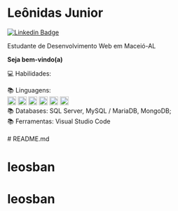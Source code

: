 
# Leônidas Junior
[![Linkedin Badge](https://img.shields.io/badge/-LinkedIn-blue?style=flat-square&logo=Linkedin&logoColor=white&link=https://www.linkedin.com/in/Lucas%20Vicentini-48402b141/)](https://www.linkedin.com/in/le%C3%B4nidas-junior/)

Estudante de Desenvolvimento Web em Maceió-AL

**Seja bem-vindo(a)**


💻 Habilidades: </br>

📚 Linguagens:  
<img src="https://cdn.jsdelivr.net/gh/devicons/devicon/icons/javascript/javascript-original.svg" height='20' weight='20'/>
 <img src="https://cdn.jsdelivr.net/gh/devicons/devicon/icons/typescript/typescript-original.svg" height='20' weight='20'/> <img src="https://cdn.jsdelivr.net/gh/devicons/devicon/icons/html5/html5-original-wordmark.svg" height='20' weight='20'/> <img src="https://cdn.jsdelivr.net/gh/devicons/devicon/icons/css3/css3-original-wordmark.svg" height='20' weight='20'/> <img src="https://cdn.jsdelivr.net/gh/devicons/devicon/icons/unix/unix-original.svg" height='20' weight='20'/> <img src="https://cdn.jsdelivr.net/gh/devicons/devicon/icons/bash/bash-original.svg" height='20' weight='20' /></br>
📚 Databases:   SQL Server, MySQL / MariaDB, MongoDB;</br>
📚 Ferramentas: Visual Studio Code</br></br># README.md
# leosban
# leosban
